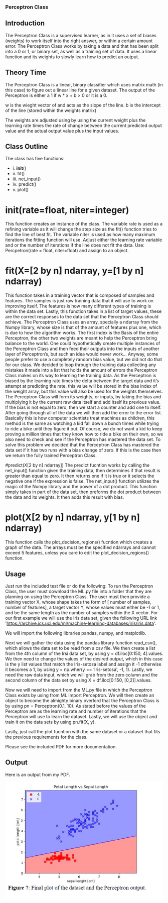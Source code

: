 ### Perceptron Class

## Introduction
The Perceptron Class is a supervised learner, as in it uses a set of biases (weights) to work itself
into the right answer, or within a certain amount error. The Perceptron Class works by taking a data and
that has been split into a 0 or 1, or binary set, as well as a training set of data. It uses a linear function and
its weights to slowly learn how to predict an output.

## Theory Time 
The Perceptron Class is a linear, binary classifier which uses matrix math (in this case) to figure out a linear line for a given dataset. 
The output of the Perceptron is either a 1 if w * x + b > 0 or it is a 0. 

w is the wieght vector of and acts as the slope of the line. 
b is the intercept of the line (stored within the weights matrix) 

The weights are adjusted using by using the current weight plus the learning rate times the rate of change between the current predicted output value and the actual output value plus the input values.

## Class Outline 
 The class has five functions: 
 - i.   __init__()
 - ii.  fit()
 - iii. net_input()
 - iv.  predict()
 -  v.   plot()

# __init(rate=float, niter=integer)__
This function creates an instance of the class.
The variable rate is used as a refining variable as it will change the step size as the fit() function tries to find the line of best fit.
The variable niter is used as how many maximum iterations the fitting function will use.
Adjust either the learning rate variable and or the number of iterations if the line does not fit the data.
Use: Percpetron(rate = float, niter=float) and assign to an object.

# fit(X=[2 by n] ndarray, y=[1 by n] ndarray)
This function takes in
a training vector that is composed of samples and features. The samples is just raw training data that it will
use to work on improving itself. The features is how many different types of training is within the data set.
Lastly, this function takes in a list of target values, these are the correct responses to the data set that the
Perceptron Class should achieve.
The Perceptron Class uses an array, specially a ndarray from the Numpy library, whose size is that of the
amount of features plus one, which is due to how the algorithm works. The first index is the Basis of the
entire Perceptron, the other two weights are meant to help the Perceptron bring balance to the world. One
could hypothetically create multiple instances of the Perceptron Class and then feed their outputs into the
inputs of another layer of Perceptron’s, but such an idea would never work… Anyway, some people prefer
to use a completely random bias value, but we did not do that for our class. We decided to loop through the
training data collecting any mistakes it made into a list that holds the amount of errors the Perceptron Class 
makes on its way to learning the training data. As the Perceptron is biased by the learning rate times the
delta between the target data and it’s attempt at predicting the rate, this value will be stored in the bias
index of the weight array, but this value will also be used for the weights themselves.
The Perceptron Class will form its weights, or inputs, by taking the bias and multiplying it by the current
raw data itself and add itself its previous value. If the bias is not equal to zero, then we start a counter and
add one to itself. After going through all of the data we will then add the error to the error list. Basically
this is how computer scientists treat machines as children, this method is the same as watching a kid fall
down a bunch times while trying to ride a bike until they figure it out. Of course, we do not want a kid to
keep proving a million times that they know how to ride a bike on their own, so we also need to check and
see if the Perceptron has mastered the data set. To solve this problem we decided that the Perceptron Class
has mastered the data set if it has two runs with a bias change of zero. If this is the case then we return the
fully trained Perceptron Class.

#predict(X[2 by n] ndarray])
The predict fucntion works by calling the net_input() function
given the training data, then determines if that result is greater than equal to zero. It then returns one if it is
true or it selects the negative one if the expression is false. The net_input() function utilizes the magic of
the Numpy library and the power of a dot product. This function simply takes in part of the data set, then
preforms the dot product between the data and its weights. It then adds this result with bias.

# plot(X[2 by n] ndarray, y[1 by n] ndarray)
This function calls the plot_decision_regions() fucntion which creates a graph of the data. 
The arrays must be the specified ndarrays and cannot exceed 5 features, unless you care to edit the plot_decision_regions() function.

## Usage
Just run the included test file or do the following: 
To run the Perceptron Class, the user must download the ML.py file into a folder that they are planning on
using the Perceptron Class. The user must then provide a training vector X, whose shape takes the form of [
number of samples, number of features], a target vector Y, whose values must either be -1 or 1, and be the
same length as the number of samples within the X vector. For our first example we will use the Iris data
set, given the following URL link 'https://archive.ics.uci.edu/ml/machine-learning-databases/iris/iris.data'.

We will import the following libraries pandas, numpy, and matplotlib.

Next we will gather the data using the pandas library function read_csv(), which allows the data set to be
read from a csv file. We then create a list from the 4th column of the Irsi data set, by using y =
df.iloc[0:150, 4].values. We then need to change the values of the desired output, which in this case is the
y list values that match the Iris-setosa label and assign it -1 otherwise it becomes a 1, by using y =
np.wher(y == ‘Iris-setosa’, -1, 1). Lastly, we need the raw data input, which we will grab from the zero
column and the second column of the data set by using X = df.iloc[0:150, [0,2]].values.

Now we will need to import from the ML.py file in which the Perceptron Class exists by using from ML
import Perceptron. We will then create an object to become the almighty binary overlord that the
Perceptron Class is by using pn = Perceptron(0.1, 10). As stated before the values of the Perceptron are as
the learning rate and number of iterations that the Perceptron will use to learn the dataset. Lastly, we will
use the object and train it on the data sets by using pn.fit(X, y).

Lastly, just call the plot fucntion with the same dataset or a dataset that fits the previous requirements for the class.

Please see the included PDF for more documentation. 

## Output
Here is an output from my PDF. 

![](images/perceptronoutput.PNG)
